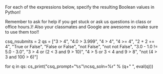 
For each of the expressions below, specify the resulting Boolean values in Python!

Remember to ask for help if you get stuck or ask us questions in class or office hours.)! Also your classmates and Google are awesome so make sure to use them too!!

<python>
csq_nsubmits = 2
qs = ["3 > 4",
"4.0 > 3.999",
"4 > 4",
"4 >= 4",
"2 + 2 == 4",
"True or False",
"False or False",
"not False",
"not not False",
"3.0 - 1.0 != 5.0 - 3.0",
"3 > 4 or (2 < 3 and 9 > 10)",
"4 > 5 or 3 < 4 and 9 > 8",
"not (4 > 3 and 100 > 6)"]

for q in qs:
    cs_print("<question pythonliteral>csq_prompt=\"<tt>%s</tt>\"\ncsq_soln=%r</question>" % (q+" ", eval(q)))

</python>

